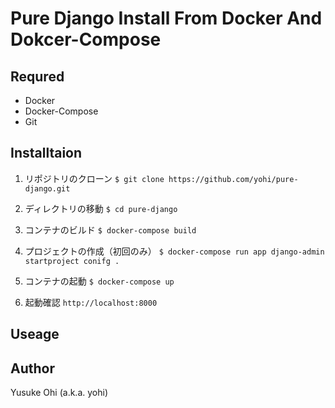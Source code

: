 # Pure Django Install From Docker And Dokcer-Compose

## Requred

* Docker
* Docker-Compose
* Git

## Installtaion

1. リポジトリのクローン
`$
git clone https://github.com/yohi/pure-django.git
`

2. ディレクトリの移動
`$
cd pure-django
`

3. コンテナのビルド
`$
docker-compose build
`

4. プロジェクトの作成（初回のみ）
`$
docker-compose run app django-admin startproject conifg .
`

5. コンテナの起動
`$
docker-compose up
`

6. 起動確認
`
http://localhost:8000
`

## Useage

## Author
Yusuke Ohi (a.k.a. yohi)

